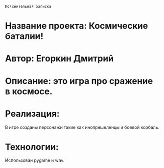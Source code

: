 ``Пояснительная записка``

# Название проекта: Космические баталии!

# Автор: Егоркин Дмитрий
# Описание: это игра про сражение в космосе.
# Реализация:
В игре созданы персонажи такие как инопрешеленцы и боевой корбаль.
# Технологии:
Использован pygame и wav.
